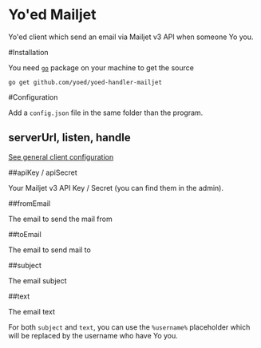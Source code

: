 Yo'ed Mailjet
===================

Yo'ed client which send an email via Mailjet v3 API when someone Yo you.

#Installation

You need [`go`](http://golang.org/) package on your machine to get the source

`go get github.com/yoed/yoed-handler-mailjet`

#Configuration

Add a `config.json` file in the same folder than the program.

## serverUrl, listen, handle

[See general client configuration](https://github.com/yoed/yoed-client-interface)

##apiKey / apiSecret

Your Mailjet v3 API Key / Secret (you can find them in the admin).

##fromEmail

The email to send the mail from

##toEmail

The email to send mail to

##subject

The email subject

##text

The email text

For both `subject` and `text`, you can use the `%username%` placeholder which will be replaced by the username who have Yo you.
